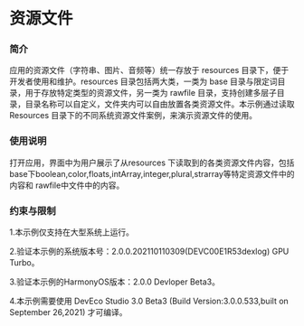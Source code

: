 # 资源文件

### 简介

应用的资源文件（字符串、图片、音频等）统一存放于 resources 目录下，便于开发者使用和维护。resources 目录包括两大类，一类为 base 目录与限定词目录，用于存放特定类型的资源文件，另一类为 rawfile 目录，支持创建多层子目录，目录名称可以自定义，文件夹内可以自由放置各类资源文件。本示例通过读取 Resources 目录下的不同系统资源文件案例，来演示资源文件的使用。

### 使用说明

打开应用，界面中为用户展示了从resources 下读取到的各类资源文件内容，包括base下boolean,color,floats,intArray,integer,plural,strarray等特定资源文件中的内容和 rawfile中文件中的内容。

### 约束与限制

1.本示例仅支持在大型系统上运行。

2.验证本示例的系统版本号：2.0.0.202110110309(DEVC00E1R53dexlog) GPU Turbo。

3.验证本示例的HarmonyOS版本：2.0.0 Devloper Beta3。

4.本示例需要使用 DevEco Studio 3.0 Beta3 (Build Version:3.0.0.533,built on September 26,2021) 才可编译。
